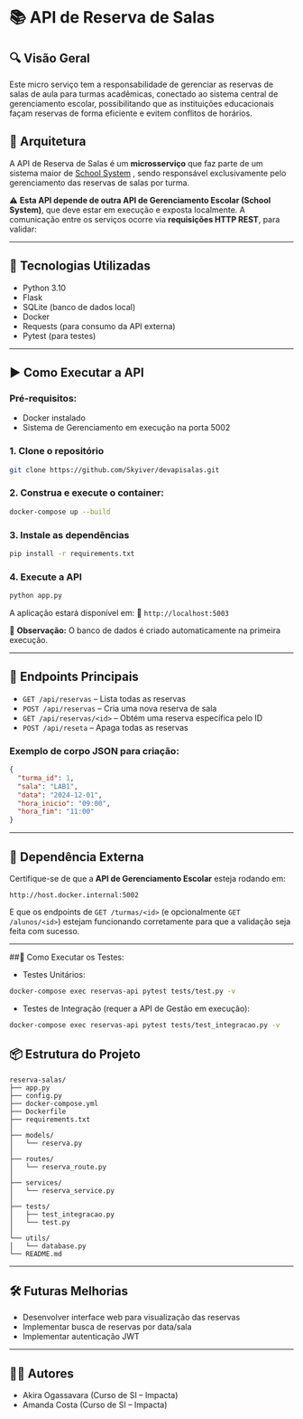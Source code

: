 # 📚 API de Reserva de Salas

## 🔍 Visão Geral
Este micro serviço tem a responsabilidade de gerenciar as reservas de salas de aula para turmas acadêmicas, conectado ao sistema central de gerenciamento escolar, possibilitando que as instituições educacionais façam reservas de forma eficiente e evitem conflitos de horários.

## 🧩 Arquitetura

A API de Reserva de Salas é um **microsserviço** que faz parte de um sistema maior de [School System](https://github.com/caio-ireno/School-System-Api)
, sendo responsável exclusivamente pelo gerenciamento das reservas de salas por turma.

⚠️ **Esta API depende de outra API de Gerenciamento Escolar (School System)**, que deve estar em execução e exposta localmente. A comunicação entre os serviços ocorre via **requisições HTTP REST**, para validar:


---

## 🚀 Tecnologias Utilizadas

- Python 3.10
- Flask
- SQLite (banco de dados local)
- Docker
- Requests (para consumo da API externa)
- Pytest (para testes)

---

## ▶️ Como Executar a API
### Pré-requisitos:
- Docker instalado
- Sistema de Gerenciamento em execução na porta 5002

### 1. Clone o repositório

```bash
git clone https://github.com/Skyiver/devapisalas.git
```

### 2. Construa e execute o container:

```bash
docker-compose up --build
```

### 3. Instale as dependências

```bash
pip install -r requirements.txt
```

### 4. Execute a API

```bash
python app.py
```

A aplicação estará disponível em:
📍 `http://localhost:5003`

📝 **Observação:** O banco de dados é criado automaticamente na primeira execução.

---

## 📡 Endpoints Principais

- `GET /api/reservas` – Lista todas as reservas
- `POST /api/reservas` – Cria uma nova reserva de sala
- `GET /api/reservas/<id>` – Obtém uma reserva específica pelo ID
- `POST /api/reseta` – Apaga todas as reservas

### Exemplo de corpo JSON para criação:

```json
{
  "turma_id": 1,
  "sala": "LAB1",
  "data": "2024-12-01",
  "hora_inicio": "09:00",
  "hora_fim": "11:00"
}
```

---

## 🔗 Dependência Externa

Certifique-se de que a **API de Gerenciamento Escolar** esteja rodando em:

```
http://host.docker.internal:5002
```

E que os endpoints de `GET /turmas/<id>` (e opcionalmente `GET /alunos/<id>`) estejam funcionando corretamente para que a validação seja feita com sucesso.

---

##🧪 Como Executar os Testes:

- Testes Unitários:

```bash
docker-compose exec reservas-api pytest tests/test.py -v
```

- Testes de Integração (requer a API de Gestão em execução):

```bash
docker-compose exec reservas-api pytest tests/test_integracao.py -v
```

## 📦 Estrutura do Projeto

```
reserva-salas/
├── app.py                 
├── config.py             
├── docker-compose.yml     
├── Dockerfile             
├── requirements.txt    
│
├── models/                
│   └── reserva.py         
│
├── routes/             
│   └── reserva_route.py 
│
├── services/              
│   └── reserva_service.py 
│
├── tests/               
│   ├── test_integracao.py 
│   └── test.py       
│
└── utils/              
│   └── database.py        
└── README.md
```

---

## 🛠️ Futuras Melhorias

- Desenvolver interface web para visualização das reservas
- Implementar busca de reservas por data/sala
- Implementar autenticação JWT

---

## 🧑‍💻 Autores

* Akira Ogassavara (Curso de SI – Impacta)
* Amanda Costa (Curso de SI – Impacta)
  
